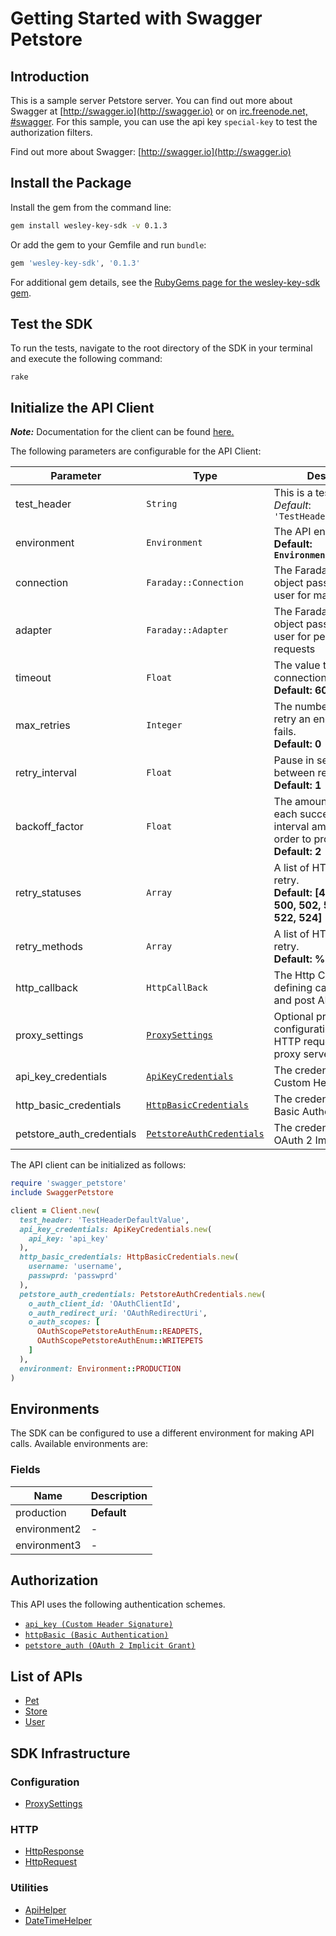 
# Getting Started with Swagger Petstore

## Introduction

This is a sample server Petstore server.  You can find out more about Swagger at [http://swagger.io](http://swagger.io) or on [irc.freenode.net, #swagger](http://swagger.io/irc/).  For this sample, you can use the api key `special-key` to test the authorization filters.

Find out more about Swagger: [http://swagger.io](http://swagger.io)

## Install the Package

Install the gem from the command line:

```bash
gem install wesley-key-sdk -v 0.1.3
```

Or add the gem to your Gemfile and run `bundle`:

```ruby
gem 'wesley-key-sdk', '0.1.3'
```

For additional gem details, see the [RubyGems page for the wesley-key-sdk gem](https://rubygems.org/gems/wesley-key-sdk/versions/0.1.3).

## Test the SDK

To run the tests, navigate to the root directory of the SDK in your terminal and execute the following command:

```
rake
```

## Initialize the API Client

**_Note:_** Documentation for the client can be found [here.](https://www.github.com/ZahraN444/wesley-key-ruby-sdk/tree/0.1.3/doc/client.md)

The following parameters are configurable for the API Client:

| Parameter | Type | Description |
|  --- | --- | --- |
| test_header | `String` | This is a test header<br>*Default*: `'TestHeaderDefaultValue'` |
| environment | `Environment` | The API environment. <br> **Default: `Environment.PRODUCTION`** |
| connection | `Faraday::Connection` | The Faraday connection object passed by the SDK user for making requests |
| adapter | `Faraday::Adapter` | The Faraday adapter object passed by the SDK user for performing http requests |
| timeout | `Float` | The value to use for connection timeout. <br> **Default: 60** |
| max_retries | `Integer` | The number of times to retry an endpoint call if it fails. <br> **Default: 0** |
| retry_interval | `Float` | Pause in seconds between retries. <br> **Default: 1** |
| backoff_factor | `Float` | The amount to multiply each successive retry's interval amount by in order to provide backoff. <br> **Default: 2** |
| retry_statuses | `Array` | A list of HTTP statuses to retry. <br> **Default: [408, 413, 429, 500, 502, 503, 504, 521, 522, 524]** |
| retry_methods | `Array` | A list of HTTP methods to retry. <br> **Default: %i[get put]** |
| http_callback | `HttpCallBack` | The Http CallBack allows defining callables for pre and post API calls. |
| proxy_settings | [`ProxySettings`](https://www.github.com/ZahraN444/wesley-key-ruby-sdk/tree/0.1.3/doc/proxy-settings.md) | Optional proxy configuration to route HTTP requests through a proxy server. |
| api_key_credentials | [`ApiKeyCredentials`](https://www.github.com/ZahraN444/wesley-key-ruby-sdk/tree/0.1.3/doc/auth/custom-header-signature.md) | The credential object for Custom Header Signature |
| http_basic_credentials | [`HttpBasicCredentials`](https://www.github.com/ZahraN444/wesley-key-ruby-sdk/tree/0.1.3/doc/auth/basic-authentication.md) | The credential object for Basic Authentication |
| petstore_auth_credentials | [`PetstoreAuthCredentials`](https://www.github.com/ZahraN444/wesley-key-ruby-sdk/tree/0.1.3/doc/auth/oauth-2-implicit-grant.md) | The credential object for OAuth 2 Implicit Grant |

The API client can be initialized as follows:

```ruby
require 'swagger_petstore'
include SwaggerPetstore

client = Client.new(
  test_header: 'TestHeaderDefaultValue',
  api_key_credentials: ApiKeyCredentials.new(
    api_key: 'api_key'
  ),
  http_basic_credentials: HttpBasicCredentials.new(
    username: 'username',
    passwprd: 'passwprd'
  ),
  petstore_auth_credentials: PetstoreAuthCredentials.new(
    o_auth_client_id: 'OAuthClientId',
    o_auth_redirect_uri: 'OAuthRedirectUri',
    o_auth_scopes: [
      OAuthScopePetstoreAuthEnum::READPETS,
      OAuthScopePetstoreAuthEnum::WRITEPETS
    ]
  ),
  environment: Environment::PRODUCTION
)
```

## Environments

The SDK can be configured to use a different environment for making API calls. Available environments are:

### Fields

| Name | Description |
|  --- | --- |
| production | **Default** |
| environment2 | - |
| environment3 | - |

## Authorization

This API uses the following authentication schemes.

* [`api_key (Custom Header Signature)`](https://www.github.com/ZahraN444/wesley-key-ruby-sdk/tree/0.1.3/doc/auth/custom-header-signature.md)
* [`httpBasic (Basic Authentication)`](https://www.github.com/ZahraN444/wesley-key-ruby-sdk/tree/0.1.3/doc/auth/basic-authentication.md)
* [`petstore_auth (OAuth 2 Implicit Grant)`](https://www.github.com/ZahraN444/wesley-key-ruby-sdk/tree/0.1.3/doc/auth/oauth-2-implicit-grant.md)

## List of APIs

* [Pet](https://www.github.com/ZahraN444/wesley-key-ruby-sdk/tree/0.1.3/doc/controllers/pet.md)
* [Store](https://www.github.com/ZahraN444/wesley-key-ruby-sdk/tree/0.1.3/doc/controllers/store.md)
* [User](https://www.github.com/ZahraN444/wesley-key-ruby-sdk/tree/0.1.3/doc/controllers/user.md)

## SDK Infrastructure

### Configuration

* [ProxySettings](https://www.github.com/ZahraN444/wesley-key-ruby-sdk/tree/0.1.3/doc/proxy-settings.md)

### HTTP

* [HttpResponse](https://www.github.com/ZahraN444/wesley-key-ruby-sdk/tree/0.1.3/doc/http-response.md)
* [HttpRequest](https://www.github.com/ZahraN444/wesley-key-ruby-sdk/tree/0.1.3/doc/http-request.md)

### Utilities

* [ApiHelper](https://www.github.com/ZahraN444/wesley-key-ruby-sdk/tree/0.1.3/doc/api-helper.md)
* [DateTimeHelper](https://www.github.com/ZahraN444/wesley-key-ruby-sdk/tree/0.1.3/doc/date-time-helper.md)

